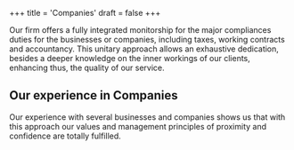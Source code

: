 +++
title = 'Companies'
draft = false
+++



Our firm offers a fully integrated monitorship for the major compliances duties for the businesses or companies, including taxes, working contracts and accountancy. This unitary approach allows an exhaustive dedication, besides a deeper knowledge on the inner workings of our clients, enhancing thus, the quality of our service.

## Our experience in Companies

Our experience with several businesses and companies shows us that with this approach our values and management principles of proximity and confidence are totally fulfilled.  
